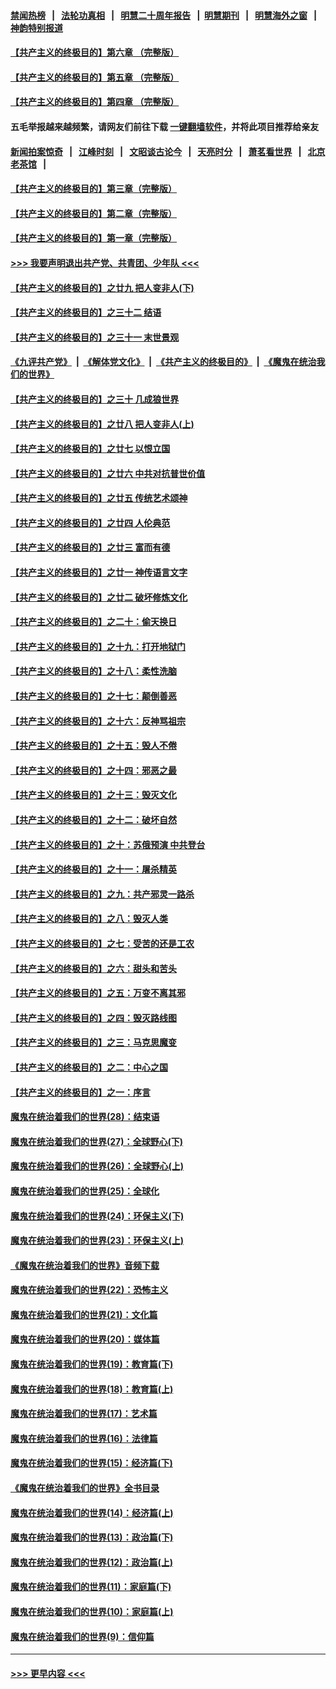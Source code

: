 #### [禁闻热榜](热点新闻.md?=0)  &nbsp;&nbsp;|&nbsp;&nbsp; [法轮功真相](https://github.com/gfw-breaker/truth/blob/master/README.md?=0) &nbsp;&nbsp;|&nbsp;&nbsp; [明慧二十周年报告](https://github.com/gfw-breaker/mh-reports/blob/master/README.md?=0) &nbsp;&nbsp;|&nbsp;&nbsp;[明慧期刊](https://github.com/gfw-breaker/mh-qikan) &nbsp;&nbsp;|&nbsp;&nbsp; [明慧海外之窗](https://github.com/gfw-breaker/mh-news/blob/master/README.md?=0) &nbsp;&nbsp;|&nbsp;&nbsp; [神韵特别报道](https://github.com/gfw-breaker/mh-news/blob/master/shenyun.md?=0)
#### [【共产主义的终极目的】第六章 （完整版）](../pages/nsc422/n11428913.md?t=02260301) 
#### [【共产主义的终极目的】第五章 （完整版）](../pages/nsc422/n11428912.md?t=02260301) 
#### [【共产主义的终极目的】第四章 （完整版）](../pages/nsc422/n11428907.md?t=02260301) 
#### 五毛举报越来越频繁，请网友们前往下载 [一键翻墙软件](https://github.com/gfw-breaker/ssr-accounts)，并将此项目推荐给亲友
#### [新闻拍案惊奇](https://github.com/gfw-breaker/banned-news/blob/master/pages/link4.md) &nbsp;&nbsp;|&nbsp;&nbsp; [江峰时刻](https://github.com/gfw-breaker/banned-news/blob/master/pages/link4.md) &nbsp;&nbsp;|&nbsp;&nbsp; [文昭谈古论今](https://github.com/gfw-breaker/banned-news/blob/master/pages/link4.md) &nbsp;&nbsp;|&nbsp;&nbsp; [天亮时分](https://github.com/gfw-breaker/banned-news/blob/master/pages/link4.md) &nbsp;&nbsp;|&nbsp;&nbsp; [萧茗看世界](https://github.com/gfw-breaker/banned-news/blob/master/pages/link4.md) &nbsp;&nbsp;|&nbsp;&nbsp; [北京老茶馆](https://github.com/gfw-breaker/banned-news/blob/master/pages/link4.md) &nbsp;&nbsp;|&nbsp;&nbsp; 
#### [【共产主义的终极目的】第三章（完整版）](../pages/nsc422/n11428848.md?t=02260301) 
#### [【共产主义的终极目的】第二章（完整版）](../pages/nsc422/n11428831.md?t=02260301) 
#### [【共产主义的终极目的】第一章（完整版）](../pages/nsc422/n11417651.md?t=02260301) 
#### [>>> 我要声明退出共产党、共青团、少年队 <<<](https://github.com/begood0513/goodnews/blob/master/quit/letter.md) 
#### [【共产主义的终极目的】之廿九 把人变非人(下)](../pages/nsc422/n11344140.md?t=02260301) 
#### [【共产主义的终极目的】之三十二 结语](../pages/nsc422/n11360535.md?t=02260301) 
#### [【共产主义的终极目的】之三十一 末世景观](../pages/nsc422/n11351129.md?t=02260301) 
#### [《九评共产党》](https://github.com/begood0513/9ping.md/blob/master/README.md) &nbsp;|&nbsp; [《解体党文化》](../../../../jtdwh.md/blob/master/README.md)  &nbsp;|&nbsp; [《共产主义的终极目的》](../../../../gczydzjmd.md/blob/master/README.md) &nbsp;|&nbsp; [《魔鬼在统治我们的世界》](../../../../mgztzwmdsj.md/blob/master/README.md) 
#### [【共产主义的终极目的】之三十 几成狼世界](../pages/nsc422/n11348280.md?t=02260301) 
#### [【共产主义的终极目的】之廿八 把人变非人(上)](../pages/nsc422/n11340492.md?t=02260301) 
#### [【共产主义的终极目的】之廿七 以恨立国](../pages/nsc422/n11336944.md?t=02260301) 
#### [【共产主义的终极目的】之廿六 中共对抗普世价值](../pages/nsc422/n11324785.md?t=02260301) 
#### [【共产主义的终极目的】之廿五 传统艺术颂神](../pages/nsc422/n11296396.md?t=02260301) 
#### [【共产主义的终极目的】之廿四 人伦典范](../pages/nsc422/n11296397.md?t=02260301) 
#### [【共产主义的终极目的】之廿三 富而有德](../pages/nsc422/n11283598.md?t=02260301) 
#### [【共产主义的终极目的】之廿一 神传语言文字](../pages/nsc422/n11263265.md?t=02260301) 
#### [【共产主义的终极目的】之廿二 破坏修炼文化](../pages/nsc422/n11245728.md?t=02260301) 
#### [【共产主义的终极目的】之二十：偷天换日](../pages/nsc422/n11238846.md?t=02260301) 
#### [【共产主义的终极目的】之十九：打开地狱门](../pages/nsc422/n11206376.md?t=02260301) 
#### [【共产主义的终极目的】之十八：柔性洗脑](../pages/nsc422/n11199994.md?t=02260301) 
#### [【共产主义的终极目的】之十七：颠倒善恶](../pages/nsc422/n11179782.md?t=02260301) 
#### [【共产主义的终极目的】之十六：反神骂祖宗](../pages/nsc422/n11166798.md?t=02260301) 
#### [【共产主义的终极目的】之十五：毁人不倦](../pages/nsc422/n11166792.md?t=02260301) 
#### [【共产主义的终极目的】之十四：邪恶之最](../pages/nsc422/n11150249.md?t=02260301) 
#### [【共产主义的终极目的】之十三：毁灭文化](../pages/nsc422/n11135227.md?t=02260301) 
#### [【共产主义的终极目的】之十二：破坏自然](../pages/nsc422/n11135214.md?t=02260301) 
#### [【共产主义的终极目的】之十：苏俄预演 中共登台](../pages/nsc422/n11118424.md?t=02260301) 
#### [【共产主义的终极目的】之十一：屠杀精英](../pages/nsc422/n11118442.md?t=02260301) 
#### [【共产主义的终极目的】之九：共产邪灵一路杀](../pages/nsc422/n11114139.md?t=02260301) 
#### [【共产主义的终极目的】之八：毁灭人类](../pages/nsc422/n11108503.md?t=02260301) 
#### [【共产主义的终极目的】之七：受苦的还是工农](../pages/nsc422/n11101809.md?t=02260301) 
#### [【共产主义的终极目的】之六：甜头和苦头](../pages/nsc422/n11096971.md?t=02260301) 
#### [【共产主义的终极目的】之五：万变不离其邪](../pages/nsc422/n11091285.md?t=02260301) 
#### [【共产主义的终极目的】之四：毁灭路线图](../pages/nsc422/n11086284.md?t=02260301) 
#### [【共产主义的终极目的】之三：马克思魔变](../pages/nsc422/n11061941.md?t=02260301) 
#### [【共产主义的终极目的】之二：中心之国](../pages/nsc422/n11047728.md?t=02260301) 
#### [【共产主义的终极目的】之一：序言](../pages/nsc422/n11086077.md?t=02260301) 
#### [魔鬼在统治着我们的世界(28)：结束语](../pages/nsc422/n10936246.md?t=02260301) 
#### [魔鬼在统治着我们的世界(27)：全球野心(下)](../pages/nsc422/n10928319.md?t=02260301) 
#### [魔鬼在统治着我们的世界(26)：全球野心(上)](../pages/nsc422/n10900318.md?t=02260301) 
#### [魔鬼在统治着我们的世界(25)：全球化](../pages/nsc422/n10788205.md?t=02260301) 
#### [魔鬼在统治着我们的世界(24)：环保主义(下)](../pages/nsc422/n10695307.md?t=02260301) 
#### [魔鬼在统治着我们的世界(23)：环保主义(上)](../pages/nsc422/n10688613.md?t=02260301) 
#### [《魔鬼在统治着我们的世界》音频下载](../pages/nsc422/n10635553.md?t=02260301) 
#### [魔鬼在统治着我们的世界(22)：恐怖主义](../pages/nsc422/n10614727.md?t=02260301) 
#### [魔鬼在统治着我们的世界(21)：文化篇](../pages/nsc422/n10597706.md?t=02260301) 
#### [魔鬼在统治着我们的世界(20)：媒体篇](../pages/nsc422/n10586579.md?t=02260301) 
#### [魔鬼在统治着我们的世界(19)：教育篇(下)](../pages/nsc422/n10564808.md?t=02260301) 
#### [魔鬼在统治着我们的世界(18)：教育篇(上)](../pages/nsc422/n10526970.md?t=02260301) 
#### [魔鬼在统治着我们的世界(17)：艺术篇](../pages/nsc422/n10499093.md?t=02260301) 
#### [魔鬼在统治着我们的世界(16)：法律篇](../pages/nsc422/n10485969.md?t=02260301) 
#### [魔鬼在统治着我们的世界(15)：经济篇(下)](../pages/nsc422/n10469975.md?t=02260301) 
#### [《魔鬼在统治着我们的世界》全书目录](../pages/nsc422/n10464261.md?t=02260301) 
#### [魔鬼在统治着我们的世界(14)：经济篇(上)](../pages/nsc422/n10457370.md?t=02260301) 
#### [魔鬼在统治着我们的世界(13)：政治篇(下)](../pages/nsc422/n10448270.md?t=02260301) 
#### [魔鬼在统治着我们的世界(12)：政治篇(上)](../pages/nsc422/n10444576.md?t=02260301) 
#### [魔鬼在统治着我们的世界(11)：家庭篇(下)](../pages/nsc422/n10440961.md?t=02260301) 
#### [魔鬼在统治着我们的世界(10)：家庭篇(上)](../pages/nsc422/n10435448.md?t=02260301) 
#### [魔鬼在统治着我们的世界(9)：信仰篇](../pages/nsc422/n10432159.md?t=02260301) 

----
#### [ >>> 更早内容 <<< ](../indexes/nsc422-earlier.md)
